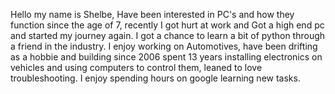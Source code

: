 Hello my name is Shelbe, Have been interested in PC's and how they function since the age of 7, recently I got hurt at work and Got a high end pc and started my journey again. I got a chance to learn a bit of python through a friend in the industry. I enjoy working on Automotives, have been drifting as a hobbie and building since 2006 spent 13 years installing electronics on vehicles and using computers to control them, leaned to love troubleshooting. I enjoy spending hours on google learning new tasks. 